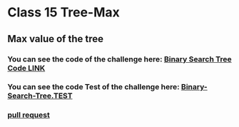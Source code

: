 # Class 15  Tree-Max

## Max value of the tree


### You can see the code of the challenge here: [Binary Search Tree Code LINK](./Tree/Binary-Search-Tree/)

### You can see the code Test of the challenge here: [Binary-Search-Tree.TEST](./Tree/__test__/binary-search-tree.test.js)


### [ pull request ](https://github.com/Mohammad-Aljamal/data-structures-and-algorithms/pull/28)




